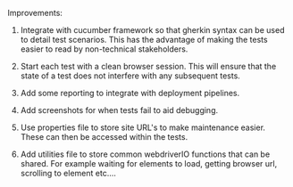 Improvements:

1. Integrate with cucumber framework so that gherkin syntax can be used to detail test scenarios. This has the advantage of making the tests easier to read by non-technical stakeholders. 

2. Start each test with a clean browser session. This will ensure that the state of a test does not interfere with any subsequent tests.

3. Add some reporting to integrate with deployment pipelines.

4. Add screenshots for when tests fail to aid debugging.

5. Use properties file to store site URL's to make maintenance easier. These can then be accessed within the tests.

6. Add utilities file to store common webdriverIO functions that can be shared. For example waiting for elements to load, getting browser url, scrolling to element etc....